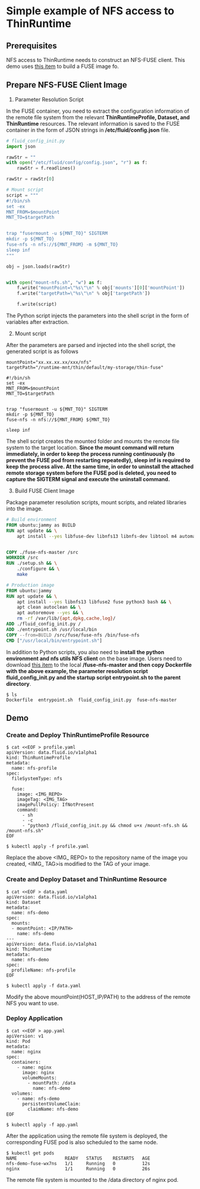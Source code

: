 # Simple example of NFS access to ThinRuntime

## Prerequisites
NFS access to ThinRuntime needs to construct an NFS-FUSE client. This demo uses [this item](https://github.com/sahlberg/fuse-nfs) to build a FUSE image fo.

## Prepare NFS-FUSE Client Image
1. Parameter Resolution Script

In the FUSE container, you need to extract the configuration information of the remote file system from the relevant **ThinRuntimeProfile, Dataset, and ThinRuntime** resources. The relevant information is saved to the FUSE container in the form of JSON strings in **/etc/fluid/config.json** file.


```python
# fluid_config_init.py
import json

rawStr = ""
with open("/etc/fluid/config/config.json", "r") as f:
    rawStr = f.readlines()

rawStr = rawStr[0]

# Mount script
script = """
#!/bin/sh
set -ex
MNT_FROM=$mountPoint
MNT_TO=$targetPath


trap "fusermount -u ${MNT_TO}" SIGTERM
mkdir -p ${MNT_TO}
fuse-nfs -n nfs://${MNT_FROM} -m ${MNT_TO}
sleep inf
"""

obj = json.loads(rawStr)


with open("mount-nfs.sh", "w") as f:
    f.write("mountPoint=\"%s\"\n" % obj['mounts'][0]['mountPoint'])
    f.write("targetPath=\"%s\"\n" % obj['targetPath'])

    f.write(script)

```
The Python script injects the parameters into the shell script in the form of variables after extraction.

2. Mount script

After the parameters are parsed and injected into the shell script, the generated script is as follows
```shell
mountPoint="xx.xx.xx.xx/xxx/nfs"
targetPath="/runtime-mnt/thin/default/my-storage/thin-fuse"

#!/bin/sh
set -ex
MNT_FROM=$mountPoint
MNT_TO=$targetPath


trap "fusermount -u ${MNT_TO}" SIGTERM
mkdir -p ${MNT_TO}
fuse-nfs -n nfs://${MNT_FROM} ${MNT_TO}

sleep inf
```

The shell script creates the mounted folder and mounts the remote file system to the target location. **Since the mount command will return immediately, in order to keep the process running continuously (to prevent the FUSE pod from restarting repeatedly), sleep inf is required to keep the process alive. At the same time, in order to uninstall the attached remote storage system before the FUSE pod is deleted, you need to capture the SIGTERM signal and execute the uninstall command.**

3. Build FUSE Client Image


Package parameter resolution scripts, mount scripts, and related libraries into the image.

```dockerfile
# Build environment
FROM ubuntu:jammy as BUILD
RUN apt update && \
    apt install --yes libfuse-dev libnfs13 libnfs-dev libtool m4 automake libnfs-dev xsltproc make libtool


COPY ./fuse-nfs-master /src
WORKDIR /src
RUN ./setup.sh && \
    ./configure && \
    make

# Production image
FROM ubuntu:jammy
RUN apt update && \
    apt install --yes libnfs13 libfuse2 fuse python3 bash && \
    apt clean autoclean && \
    apt autoremove --yes && \
    rm -rf /var/lib/{apt,dpkg,cache,log}/
ADD ./fluid_config_init.py /
ADD ./entrypoint.sh /usr/local/bin
COPY --from=BUILD /src/fuse/fuse-nfs /bin/fuse-nfs
CMD ["/usr/local/bin/entrypoint.sh"]
```
In addition to Python scripts, you also need to **install the python environment and nfs utils NFS client** on the base image.
Users need to download [this item](https://github.com/sahlberg/fuse-nfs) to the local **<PATH>/fuse-nfs-master and then copy Dockerfile with the above example, the parameter resolution script fluid_config_init.py and the startup script entrypoint.sh to the parent directory**.

```shell
$ ls                                      
Dockerfile  entrypoint.sh  fluid_config_init.py  fuse-nfs-master
```

## Demo
### Create and Deploy ThinRuntimeProfile Resource
```shell
$ cat <<EOF > profile.yaml
apiVersion: data.fluid.io/v1alpha1
kind: ThinRuntimeProfile
metadata:
  name: nfs-profile
spec:
  fileSystemType: nfs
  
  fuse:
    image: <IMG_REPO>
    imageTag: <IMG_TAG>
    imagePullPolicy: IfNotPresent
    command:
      - sh
      - -c
      - "python3 /fluid_config_init.py && chmod u+x /mount-nfs.sh && /mount-nfs.sh"
EOF

$ kubectl apply -f profile.yaml
```
Replace the above <IMG_ REPO> to the repository name of the image you created, <IMG_ TAG>is modified to the TAG of your image.
### Create and Deploy Dataset and ThinRuntime Resource
```shell
$ cat <<EOF > data.yaml
apiVersion: data.fluid.io/v1alpha1
kind: Dataset
metadata:
  name: nfs-demo
spec:
  mounts:
  - mountPoint: <IP/PATH>
    name: nfs-demo
---
apiVersion: data.fluid.io/v1alpha1
kind: ThinRuntime
metadata:
  name: nfs-demo
spec:
  profileName: nfs-profile
EOF

$ kubectl apply -f data.yaml
```
Modify the above mountPoint(HOST_IP/PATH) to the address of the remote NFS you want to use.

### Deploy Application
```shell
$ cat <<EOF > app.yaml
apiVersion: v1
kind: Pod
metadata:
  name: nginx
spec:
  containers:
    - name: nginx
      image: nginx
      volumeMounts:
        - mountPath: /data
          name: nfs-demo
  volumes:
    - name: nfs-demo
      persistentVolumeClaim:
        claimName: nfs-demo
EOF

$ kubectl apply -f app.yaml
```
After the application using the remote file system is deployed, the corresponding FUSE pod is also scheduled to the same node.

```shell
$ kubectl get pods
NAME                  READY   STATUS    RESTARTS   AGE
nfs-demo-fuse-wx7ns   1/1     Running   0          12s
nginx                 1/1     Running   0          26s
```
The remote file system is mounted to the /data directory of nginx pod.